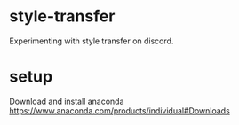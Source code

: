 # style-transfer
Experimenting with style transfer on discord.


# setup 

Download and install anaconda 
https://www.anaconda.com/products/individual#Downloads
